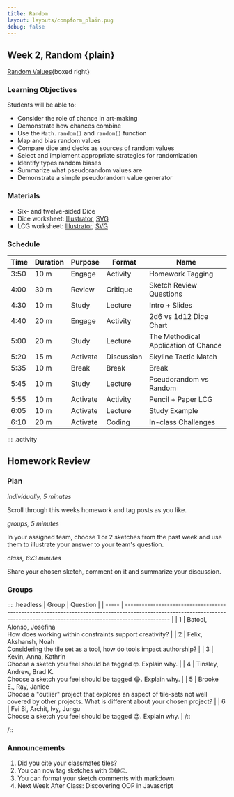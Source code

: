 ```yaml
---
title: Random
layout: layouts/compform_plain.pug
debug: false
---
```


## Week 2, Random {plain}

[Random Values](../random/index.html){boxed right}

### Learning Objectives
Students will be able to:
- Consider the role of chance in art-making
- Demonstrate how chances combine
- Use the `Math.random()` and `random()` function
- Map and bias random values
- Compare dice and decks as sources of random values
- Select and implement appropriate strategies for randomization
- Identify types random biases
- Summarize what pseudorandom values are
- Demonstrate a simple pseudorandom value generator

### Materials
- Six- and twelve-sided Dice
- Dice worksheet: [Illustrator](../handouts/dice_chart.ai), [SVG](../handouts/dice_chart.svg)
- LCG worksheet: [Illustrator](../handouts/lcg_random.ai), [SVG](../handouts/lcg_random.svg)


### Schedule

| Time | Duration | Purpose  | Format     | Name                                 |
| ---- | -------- | -------- | ---------- | ------------------------------------ |
| 3:50 | 10 m     | Engage   | Activity   | Homework Tagging                     |
| 4:00 | 30 m     | Review   | Critique   | Sketch Review Questions              |
| 4:30 | 10 m     | Study    | Lecture    | Intro + Slides                       |
| 4:40 | 20 m     | Engage   | Activity   | 2d6 vs 1d12 Dice Chart               |
| 5:00 | 20 m     | Study    | Lecture    | The Methodical Application of Chance |
| 5:20 | 15 m     | Activate | Discussion | Skyline Tactic Match                 |
| 5:35 | 10 m     | Break    | Break      | Break                                |
| 5:45 | 10 m     | Study    | Lecture    | Pseudorandom vs Random               |
| 5:55 | 10 m     | Activate | Activity   | Pencil + Paper LCG                   |
| 6:05 | 10 m     | Activate | Lecture    | Study Example                        |
| 6:10 | 20 m     | Activate | Coding     | In-class Challenges                  |



::: .activity
## Homework Review



### Plan
*individually, 5 minutes*

Scroll through this weeks homework and tag posts as you like.

*groups, 5 minutes*

In your assigned team, choose 1 or 2 sketches from the past week and use them to illustrate your answer to your team's question.

*class, 6x3 minutes*

Share your chosen sketch, comment on it and summarize your discussion.


### Groups

::: .headless
| Group | Question                                                                                                                                                                     |
| ----- | ---------------------------------------------------------------------------------------------------------------------------------------------------------------------------- |
| 1     | Batool, Alonso, Josefina <br/>How does working within constraints support creativity?                                                                                        |
| 2     | Felix, Akshansh, Noah <br/>Considering the tile set as a tool, how do tools impact authorship?                                                                               |
| 3     | Kevin, Anna, Kathrin <br/>Choose a sketch you feel should be tagged 🤓. Explain why.                                                                                         |
| 4     | Tinsley, Andrew, Brad K. <br/>Choose a sketch you feel should be tagged 😂. Explain why.                                                                                     |
| 5     | Brooke E., Ray, Janice <br/>Choose a "outlier" project that explores an aspect of tile-sets not well covered by other projects. What is different about your chosen project? |
| 6     | Fei Bi, Archit, Ivy, Jungu <br/>Choose a sketch you feel should be tagged 😍. Explain why.                                                                                   |
/::

/::




### Announcements

1. Did you cite your classmates tiles?
2. You can now tag sketches with 🤓😂😍. 
3. You can format your sketch comments with markdown.
4. Next Week After Class: Discovering OOP in Javascript


<style> 
    .headless thead {
        display: none;
    }
</style>